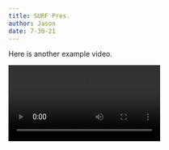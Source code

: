 ```yaml
---
title: SURF Pres.
author: Jason
date: 7-30-21
---
```


Here is another example video.

![](./100pts_2nd.mp4)
